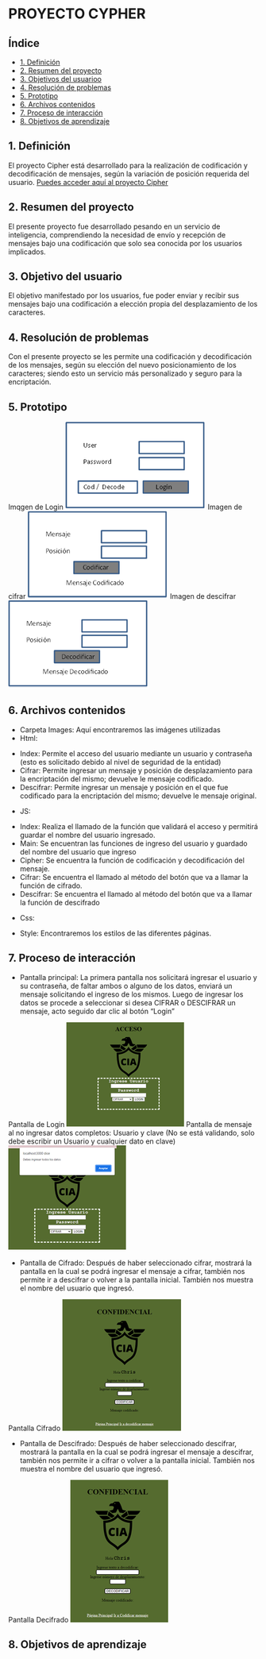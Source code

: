 
# PROYECTO CYPHER

## Índice
* [1. Definición](#1-definición)
* [2. Resumen del proyecto](#2-resumen-del-proyecto)
* [3. Objetivos del usuarioo](#3-objetivo-del-usuario)
* [4. Resolución de problemas](#4-resolución-de-problemas)
* [5. Prototipo](#5-prototipo)
* [6. Archivos contenidos](#6-archivos-contenidos)
* [7. Proceso de interacción](#7-proceso-de-interacción)
* [8. Objetivos de aprendizaje](#8-objetivos-de-aprendizaje)

## 1.	Definición
El proyecto Cipher está desarrollado para la realización de codificación y decodificación de mensajes, según la variación de posición requerida del usuario. [Puedes acceder aquí al proyecto Cipher](https://chrisolivos.github.io/DEV003-cipher/ "Cipher")
## 2.	Resumen del proyecto
El presente proyecto fue desarrollado pesando en un servicio de inteligencia, comprendiendo la necesidad de envío y recepción de mensajes bajo una codificación que solo sea conocida por los usuarios implicados. 
## 3.	Objetivo del usuario
El objetivo manifestado por los usuarios, fue poder enviar y recibir sus mensajes bajo una codificación a elección propia del desplazamiento de los caracteres.
## 4.	Resolución de problemas
Con el presente proyecto se les permite una codificación y decodificación de los mensajes, según su elección del nuevo posicionamiento de los caracteres; siendo esto un servicio más personalizado y seguro para la encriptación.
## 5.	Prototipo
Imqgen de Login
![Imagen de Login](https://github.com/chrisolivos/DEV003-cipher/blob/main/src/Images/Prototipo/login.png)
Imagen de cifrar
![Imagen de codificar](https://github.com/chrisolivos/DEV003-cipher/blob/main/src/Images/Prototipo/codificar.png)
Imagen de descifrar
![Imagen de decodificar](https://github.com/chrisolivos/DEV003-cipher/blob/main/src/Images/Prototipo/decodificar.png)

## 6.	Archivos contenidos
-	Carpeta Images: Aquí encontraremos las imágenes utilizadas
-	Html:
*	Index: Permite el acceso del usuario mediante un usuario y contraseña (esto es solicitado debido al nivel de seguridad de la entidad)
*	Cifrar: Permite ingresar un mensaje y posición de desplazamiento para la encriptación del mismo; devuelve le mensaje codificado.
*	Descifrar: Permite ingresar un mensaje y posición en el que fue codificado para la encriptación del mismo; devuelve le mensaje original.
-	JS:
*	Index: Realiza el llamado de la función que validará el acceso y permitirá guardar el nombre del usuario ingresado.
*	Main: Se encuentran las funciones de ingreso del usuario y guardado del nombre del usuario que ingreso
*	Cipher: Se encuentra la función de codificación y decodificación del mensaje.
*	Cifrar: Se encuentra el llamado al método del botón que va a llamar la función de cifrado.
*	Descifrar: Se encuentra el llamado al método del botón que va a llamar la función de descifrado
-	Css:
*	Style: Encontraremos los estilos de las diferentes páginas.
 
## 7.	Proceso de interacción
-	Pantalla principal: La primera pantalla nos solicitará ingresar el usuario y su contraseña, de faltar ambos o alguno de los datos, enviará un mensaje solicitando el ingreso de los mismos. Luego de ingresar los datos se procede a seleccionar si desea CIFRAR o DESCIFRAR un mensaje, acto seguido dar clic al botón “Login”

Pantalla de Login
![Pantalla de login](https://github.com/chrisolivos/DEV003-cipher/blob/main/src/Images/Terminado/acceso.png)
Pantalla de mensaje al no ingresar datos completos: Usuario y clave
(No se está validando, solo debe escribir un Usuario y cualquier dato en clave)
![Pantalla datos vacios](https://github.com/chrisolivos/DEV003-cipher/blob/main/src/Images/Terminado/acceso_error.png)

-	Pantalla de Cifrado: Después de haber seleccionado cifrar, mostrará la pantalla en la cual se podrá ingresar el mensaje a cifrar, también nos permite ir a descifrar o volver a la pantalla inicial. También nos muestra el nombre del usuario que ingresó.

Pantalla Cifrado
![Pantalla cifrado](https://github.com/chrisolivos/DEV003-cipher/blob/main/src/Images/Terminado/codificar.png)

-	Pantalla de Descifrado: Después de haber seleccionado descifrar, mostrará la pantalla en la cual se podrá ingresar el mensaje a descifrar, también nos permite ir a cifrar o volver a la pantalla inicial. También nos muestra el nombre del usuario que ingresó.

Pantalla Decifrado
![Pantalla descifrado](https://github.com/chrisolivos/DEV003-cipher/blob/main/src/Images/Terminado/decodificar.png)

## 8.	Objetivos de aprendizaje


